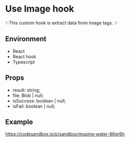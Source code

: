 # Use Image hook

✨This custom hook is extract data from image tags. ✨

## Environment

- React
- React hook
- Typescript

## Props

- result: string;
- file: Blob | null;
- isSuccess: boolean | null;
- isFail: boolean | null;

## Example
https://codesandbox.io/p/sandbox/musing-water-86gr6h